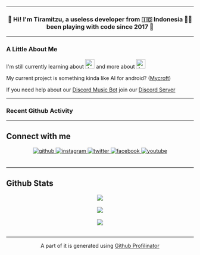 ----
### <div align="center">👋 Hi! I'm Tiramitzu, a useless developer from 🇮🇩 Indonesia 👨‍💻 been playing with code since 2017 🚀</div>  
  ----
  
  ### A Little About Me
  
  I'm still currently learning about 
  <img style="margin: 0px" src="https://profilinator.rishav.dev/skills-assets/javascript-original.svg" alt="JavaScript" height="25"/> 
  and more about 
  <img style="margin: 0px" src="https://profilinator.rishav.dev/skills-assets/java-original-wordmark.svg" alt="Java" height="25"/>
  
  My current project is something kinda like AI for android? (<a href="https://github.com/Tiramitzu/Mycroft-Android" target="_blank">Mycroft</a>)
  
  If you need help about our <a href="https://profilinator.rishav.dev/" target="_blank">Discord Music Bot</a> join our <a href="https://discord.gg/AaGN76ZmEq" target="_blank"> Discord Server</a>
 
 ----
 
 ### Recent Github Activity
 <!--START_SECTION:activity-->
 
 ----
  
## Connect with me  
<div align="center">
<a href="https://github.com/Tiramitzu" target="_blank">
<img src=https://img.shields.io/badge/github-%2324292e.svg?&style=for-the-badge&logo=github&logoColor=white alt=github style="margin-bottom: 5px;" />
</a>
<a href="https://instagram.com/tiramitzu.c" target="_blank">
<img src=https://img.shields.io/badge/instagram-%23000000.svg?&style=for-the-badge&logo=instagram&logoColor=white alt=instagram style="margin-bottom: 5px;" />
</a>
<a href="https://twitter.com/DTiramitzu" target="_blank">
<img src=https://img.shields.io/badge/twitter-%2300acee.svg?&style=for-the-badge&logo=twitter&logoColor=white alt=twitter style="margin-bottom: 5px;" />
</a>
<a href="https://www.facebook.com/TiramitzuC" target="_blank">
<img src=https://img.shields.io/badge/facebook-%232E87FB.svg?&style=for-the-badge&logo=facebook&logoColor=white alt=facebook style="margin-bottom: 5px;" />
</a>
<a href="https://www.youtube.com/user/https://www.youtube.com/channel/UCLnjXUT0hzi9YW8AddonJtA" target="_blank">
<img src=https://img.shields.io/badge/youtube-%23EE4831.svg?&style=for-the-badge&logo=youtube&logoColor=white alt=youtube style="margin-bottom: 5px;" />
</a>  
</div>
  

<br />  

----

## Github Stats  
<div align="center"><img src="https://github-readme-stats.vercel.app/api?username=Tiramitzu&show_icons=true&count_private=true&hide_border=true&theme=cobalt" align="center" /></div>  

<br/>  

<div align="center">
<img src="https://komarev.com/ghpvc/?username=Tiramitzu&&style=flat-square" align="center" />
</div>  
  

<br/>  

<div align="center">
            <a href="https://paypal.me/syahwarid" target="_blank" style="display: inline-block;">
                <img
                    src="https://img.shields.io/badge/Donate-PayPal-blue.svg?style=flat-square" 
                    align="center"
                />
            </a></div>
<br />

----

<div align="center">A part of it is generated using <a href="https://profilinator.rishav.dev/" target="_blank">Github Profilinator</a></div>
